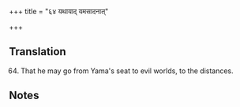+++
title = "६४ यथायाद् यमसादनात्"

+++
## Translation
64. That he may go from Yama's seat to evil worlds, to the distances.

## Notes

